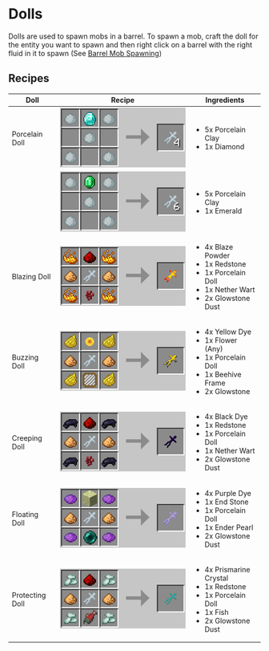 # Dolls

Dolls are used to spawn mobs in a barrel. To spawn a mob, craft the doll for the entity you want to spawn and then right click on a barrel with the right fluid in it to spawn (See [Barrel Mob Spawning])

## Recipes

| Doll            | Recipe                         | Ingredients                                                                                                                      |
| --------------- | ------------------------------ | -------------------------------------------------------------------------------------------------------------------------------- |
| Porcelain Doll  | ![](./image/doll_x4.png)       | <ul><li>5x Porcelain Clay</li><li>1x Diamond</li></ul>                                                                           |
|                 | ![](./image/doll_x6.png)       | <ul><li>5x Porcelain Clay</li><li>1x Emerald</li></ul>                                                                           |
| Blazing Doll    | ![](./image/doll_blaze.png)    | <ul><li>4x Blaze Powder</li><li>1x Redstone</li><li>1x Porcelain Doll</li><li>1x Nether Wart</li><li>2x Glowstone Dust</li></ul> |
| Buzzing Doll    | ![](./image/doll_bee.png)      | <ul><li>4x Yellow Dye</li><li>1x Flower (Any)</li><li>1x Porcelain Doll</li><li>1x Beehive Frame</li><li>2x Glowstone</li></ul>  |
| Creeping Doll   | ![](./image/doll_enderman.png) | <ul><li>4x Black Dye</li><li>1x Redstone</li><li>1x Porcelain Doll</li><li>1x Nether Wart</li><li>2x Glowstone Dust</li></ul>    |
| Floating Doll   | ![](./image/doll_shulker.png)  | <ul><li>4x Purple Dye</li><li>1x End Stone</li><li>1x Porcelain Doll</li><li>1x Ender Pearl</li><li>2x Glowstone Dust</li></ul>  |
| Protecting Doll | ![](./image/doll_guardian.png) | <ul><li>4x Prismarine Crystal</li><li>1x Redstone</li><li>1x Porcelain Doll</li><li>1x Fish</li><li>2x Glowstone Dust</li></ul>  |

[barrel mob spawning]: /docs/blocks/barrel#mob-spawning
